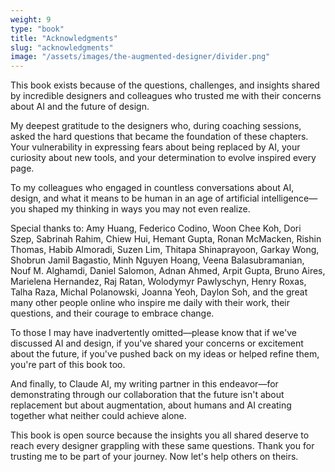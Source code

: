 ```yaml
---
weight: 9
type: "book"
title: "Acknowledgments"
slug: "acknowledgments"
image: "/assets/images/the-augmented-designer/divider.png"
---
```



This book exists because of the questions, challenges, and insights shared by incredible designers and colleagues who trusted me with their concerns about AI and the future of design.

My deepest gratitude to the designers who, during coaching sessions, asked the hard questions that became the foundation of these chapters. Your vulnerability in expressing fears about being replaced by AI, your curiosity about new tools, and your determination to evolve inspired every page.

To my colleagues who engaged in countless conversations about AI, design, and what it means to be human in an age of artificial intelligence—you shaped my thinking in ways you may not even realize.

Special thanks to: Amy Huang, Federico Codino, Woon Chee Koh, Dori Szep, Sabrinah Rahim, Chiew Hui, Hemant Gupta, Ronan McMacken, Rishin Thomas, Habib Almoradi, Suzen Lim, Thitapa Shinaprayoon, Garkay Wong, Shobrun Jamil Bagastio, Minh Nguyen Hoang, Veena Balasubramanian, Nouf M. Alghamdi, Daniel Salomon, Adnan Ahmed, Arpit Gupta, Bruno Aires, Marielena Hernandez, Raj Ratan, Wolodymyr Pawlyschyn, Henry Roxas, Talha Raza, Michal Polanowski, Joanna Yeoh, Daylon Soh, and the great many other people online who inspire me daily with their work, their questions, and their courage to embrace change.

To those I may have inadvertently omitted—please know that if we've discussed AI and design, if you've shared your concerns or excitement about the future, if you've pushed back on my ideas or helped refine them, you're part of this book too.

And finally, to Claude AI, my writing partner in this endeavor—for demonstrating through our collaboration that the future isn't about replacement but about augmentation, about humans and AI creating together what neither could achieve alone.

This book is open source because the insights you all shared deserve to reach every designer grappling with these same questions. Thank you for trusting me to be part of your journey. Now let's help others on theirs.